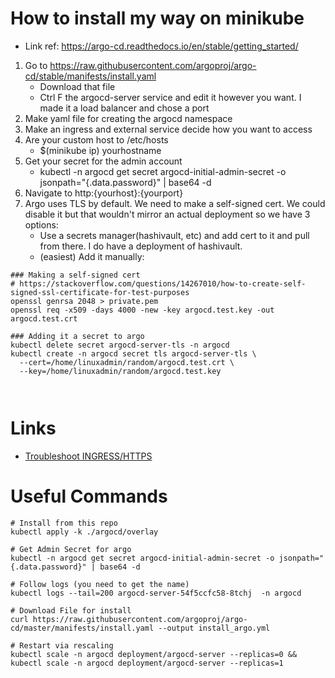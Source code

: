 # How to install my way on minikube

- Link ref: https://argo-cd.readthedocs.io/en/stable/getting_started/

1. Go to https://raw.githubusercontent.com/argoproj/argo-cd/stable/manifests/install.yaml
    - Download that file
    - Ctrl F the argocd-server service and edit it however you want. I made it a load balancer and chose a port
2. Make yaml file for creating the argocd namespace
3. Make an ingress and external service decide how you want to access
4. Are your custom host to /etc/hosts
    - $(minikube ip) yourhostname
5. Get your secret for the admin account
    - kubectl -n argocd get secret argocd-initial-admin-secret -o jsonpath="{.data.password}" | base64 -d
6. Navigate to http:{yourhost}:{yourport}
7. Argo uses TLS by default. We need to make a self-signed cert. We could disable it but that wouldn't mirror an actual deployment so we have 3 options:
    - Use a secrets manager(hashivault, etc) and add cert to it and  pull from there. I do have a deployment of hashivault.
    - (easiest) Add it manually:
```shell
### Making a self-signed cert
# https://stackoverflow.com/questions/14267010/how-to-create-self-signed-ssl-certificate-for-test-purposes
openssl genrsa 2048 > private.pem
openssl req -x509 -days 4000 -new -key argocd.test.key -out argocd.test.crt

### Adding it a secret to argo
kubectl delete secret argocd-server-tls -n argocd 
kubectl create -n argocd secret tls argocd-server-tls \
  --cert=/home/linuxadmin/random/argocd.test.crt \
  --key=/home/linuxadmin/random/argocd.test.key



```

# Links
- [Troubleshoot INGRESS/HTTPS](https://github.com/argoproj/argo-cd/issues/2953)

# Useful Commands
```
# Install from this repo
kubectl apply -k ./argocd/overlay

# Get Admin Secret for argo
kubectl -n argocd get secret argocd-initial-admin-secret -o jsonpath="{.data.password}" | base64 -d

# Follow logs (you need to get the name)
kubectl logs --tail=200 argocd-server-54f5ccfc58-8tchj  -n argocd

# Download File for install
curl https://raw.githubusercontent.com/argoproj/argo-cd/master/manifests/install.yaml --output install_argo.yml

# Restart via rescaling
kubectl scale -n argocd deployment/argocd-server --replicas=0 && kubectl scale -n argocd deployment/argocd-server --replicas=1

